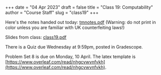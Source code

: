 +++
date = "04 Apr 2023"
draft = false
title = "Class 19: Computability"
author = "Course Staff"
slug = "class19"
+++

Here's the notes handed out today: [tmnotes.pdf](/docs/tmnotes.pdf) (Warning: do not print in color unless you are familiar with UK counterfeiting laws!)

Slides from class: [class19.pdf](https://www.dropbox.com/s/wkk6b2itoncgqul/class19.pdf?dl=0)

There is a Quiz due Wednesday at 9:59pm, posted in Gradescope.

Problem Set 8 is due on Monday, 10 April. The latex template is [https://www.overleaf.com/read/nhgcvwvnfvkh](https://www.overleaf.com/read/nhgcvwvnfvkh).



